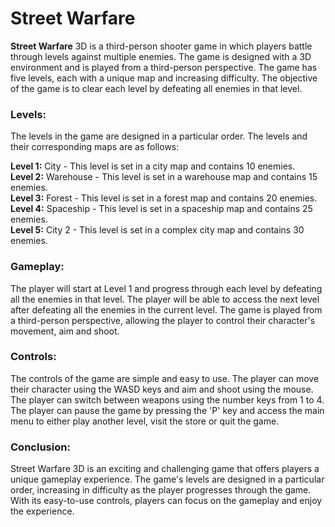 # Street Warfare

<b>Street Warfare</b> 3D is a third-person shooter game in which players battle through levels against multiple enemies. The game is designed with a 3D environment and is played from a third-person perspective. The game has five levels, each with a unique map and increasing difficulty. The objective of the game is to clear each level by defeating all enemies in that level.</br> 

<h3>Levels:</h3>
The levels in the game are designed in a particular order. The levels and their corresponding maps are as follows:</br> 

<b> Level 1:</b>  City - This level is set in a city map and contains 10 enemies.</br> 
<b> Level 2:</b>  Warehouse - This level is set in a warehouse map and contains 15 enemies.</br> 
<b> Level 3:</b>  Forest - This level is set in a forest map and contains 20 enemies.</br> 
<b> Level 4:</b>  Spaceship - This level is set in a spaceship map and contains 25 enemies.</br> 
<b> Level 5:</b>  City 2 - This level is set in a complex city map and contains 30 enemies.</br> 

<h3>Gameplay:</h3>
The player will start at Level 1 and progress through each level by defeating all the enemies in that level. The player will be able to access the next level after defeating all the enemies in the current level. The game is played from a third-person perspective, allowing the player to control their character's movement, aim and shoot.</br> 

<h3>Controls:</h3>
The controls of the game are simple and easy to use. The player can move their character using the WASD keys and aim and shoot using the mouse. The player can switch between weapons using the number keys from 1 to 4. The player can pause the game by pressing the 'P' key and access the main menu to either play another level, visit the store or quit the game.</br> 

<h3>Conclusion:</h3>
Street Warfare 3D is an exciting and challenging game that offers players a unique gameplay experience. The game's levels are designed in a particular order, increasing in difficulty as the player progresses through the game. With its easy-to-use controls, players can focus on the gameplay and enjoy the experience.</br> 

